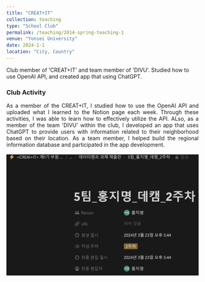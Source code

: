 ```yaml
---
title: "CREAT+IT"
collection: teaching
type: "School Club"
permalink: /teaching/2014-spring-teaching-1
venue: "Yonsei University"
date: 2024-1-1
location: "City, Country"
---
```


Club member of 'CREAT+IT' and team member of 'DIVU'. Studied how to use OpenAI API, and created app that using ChatGPT. 

### Club Activity

<div align="justify">
As a member of the CREAT+IT, I studied how to use the OpenAI API and uploaded what I learned to the Notion page each week. Through these activities, I was able to learn how to effectively utilize the API. ALso, as a member of the team 'DIVU' within the club, I developed an app that uses ChatGPT to provide users with information related to their neighborhood based on their location. As a team member, I helped build the regional information database and participated in the app development. <br/><br/><img src='/images/creatit.png'>
</div>
